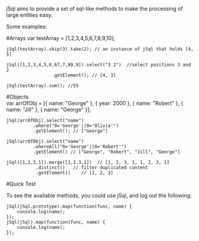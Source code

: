 <p>
jSql aims to provide a set of sql-like methods to make the processing of large entities easy.
</p>
Some examples:

#Arrays
	var testArray = [1,2,3,4,5,6,7,8,9,10];
	
	jSql(testArray).skip(3).take(2); // an instance of jSql that holds [4, 5]
	
	jSql([1,2,3,4,5,6,67,7,89,9]).select("3 2")  //select positions 3 and 2
				     .getElement(); // [4, 3]
	
	jSql(testArray).sum(); //55
	

#Objects		
	var arrOfObj = [{ name: "George" }, { year: 2000 }, { name: "Robert" }, { name: "Jill" }, { name: "George" }];
	
	jSql(arrOfObj).select("name")
		      .where("0='George'||0='Olivia'")
		      .getElement(); // ["George"]
	
	jSql(arrOfObj).select("name")
		      .whereAll("0='George'||0='Robert'")
		      .getElement() // ["George", "Robert", "Jill", "George"]
	
	jSql([1,2,3,1]).merge([1,2,3,1])  // [1, 2, 3, 1, 1, 2, 3, 1]
		       .distinct() 	 // filter duplicated content
		       .getElement()    // [1, 2, 3]
	
#Quick Test

To see the available methods, you could use jSql, and log out the following:

    jSql(jSql.prototype).map(function(func, name) {
        console.log(name);
    });
    jSql(jSql).map(function(func, name) {
        console.log(name);
    });
